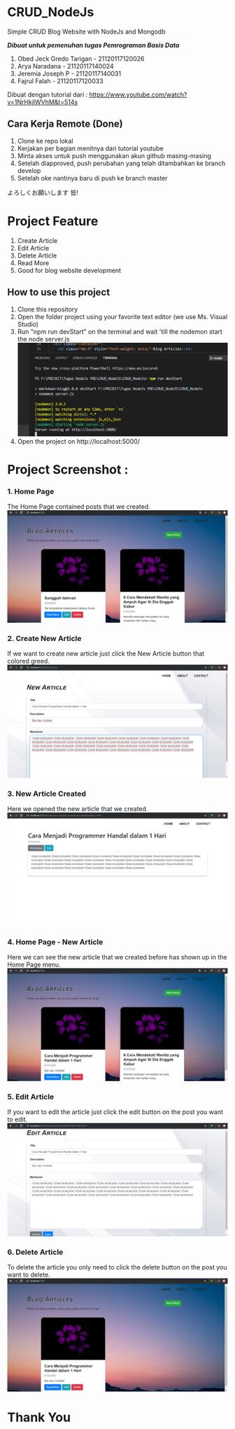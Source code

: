# CRUD_NodeJs
Simple CRUD Blog Website with NodeJs and Mongodb

***Dibuat untuk pemenuhan tugas Pemrograman Basis Data***

1. Obed Jeck Gredo Tarigan - 21120117120026
2. Arya Naradana - 21120117140024
3. Jeremia Joseph P - 21120117140031
4. Fajrul Falah - 21120117120033

Dibuat dengan tutorial dari : https://www.youtube.com/watch?v=1NrHkjlWVhM&t=514s

## Cara Kerja Remote (Done)
1. Clone ke repo lokal
2. Kerjakan per bagian menitnya dari tutorial youtube
3. Minta akses untuk push menggunakan akun github masing-masing
4. Setelah diapproved, push perubahan yang telah ditambahkan ke branch develop
5. Setelah oke nantinya baru di push ke branch master

よろしくお願いします 皆!

# Project Feature
1. Create Article
2. Edit Article
3. Delete Article
4. Read More
5. Good for blog website development

## How to use this project
1. Clone this repository
2. Open the folder project using your favorite text editor (we use Ms. Visual Studio)
3. Run "npm run devStart" on the terminal and wait 'till the nodemon start the node server.js
![alt text](https://github.com/gredo-tarigan/CRUD_NodeJs/blob/master/screenshot/Running%20The%20Project.png)
4. Open the project on http://localhost:5000/

# Project Screenshot :
### 1. Home Page
The Home Page contained posts that we created.
![alt text](https://github.com/gredo-tarigan/CRUD_NodeJs/blob/master/screenshot/Tampilan%20Awal.png)

### 2. Create New Article
If we want to create new article just click the New Article button that colored greed.
![alt text](https://github.com/gredo-tarigan/CRUD_NodeJs/blob/master/screenshot/New%20Article.png)

### 3. New Article Created
Here we opened the new article that we created.
![alt text](https://github.com/gredo-tarigan/CRUD_NodeJs/blob/master/screenshot/New%20Article%20Created.png)

### 4. Home Page - New Article
Here we can see the new article that we created before has shown up in the Home Page menu.
![alt text](https://github.com/gredo-tarigan/CRUD_NodeJs/blob/master/screenshot/Tampilan%20Awal%20-%20New%20Article%20Created.png)

### 5. Edit Article
If you want to edit the article just click the edit button on the post you want to edit.
![alt text](https://github.com/gredo-tarigan/CRUD_NodeJs/blob/master/screenshot/Edit%20Article.png)

### 6. Delete Article
To delete the article you only need to click the delete button on the post you want to delete.
![alt text](https://github.com/gredo-tarigan/CRUD_NodeJs/blob/master/screenshot/Delete%20Article.png)

# Thank You
